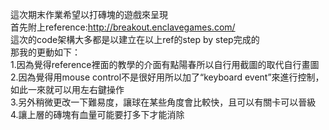 這次期末作業希望以打磚塊的遊戲來呈現  
首先附上reference:http://breakout.enclavegames.com/  
這次的code架構大多都是以建立在以上ref的step by step完成的  
那我的更動如下：  
1.因為覺得reference裡面的教學的介面有點陽春所以自行用截圖的取代自行畫圖    
2.因為覺得用mouse control不是很好用所以加了“keyboard event”來進行控制，如此一來就可以用左右鍵操作  
3.另外稍微更改一下難易度，讓球在某些角度會比較快，且可以有關卡可以晉級  
4.讓上層的磚塊有血量可能要打多下才能消除  
